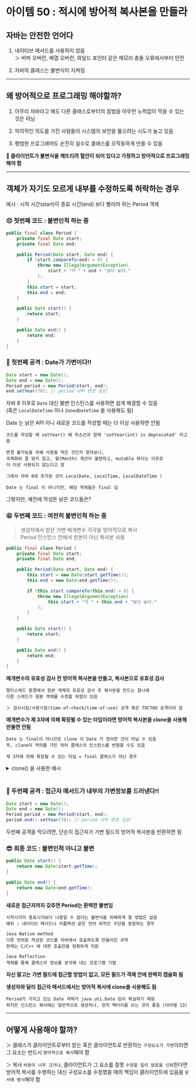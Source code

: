 # 아이템 50 : 적시에 방어적 복사본을 만들라

## 자바는 안전한 언어다

1. 네이티브 메서드를 사용하지 않음  
   ＞ 버퍼 오버런, 배열 오버런, 와일드 포인터 같은 메모리 충돌 오류에서부터 안전

2. 자바의 클래스는 불변식이 지켜짐

---

## 왜 방어적으로 프로그래밍 해야할까?

1. 아무리 자바라고 해도 다른 클래스로부터의 침범을 아무런 노력없이 막을 수 있는 것은 아님

2. 악의적인 의도를 가진 사람들이 시스템의 보안을 뚫으려는 시도가 늘고 있음

3. 평범한 프로그래머도 순전히 실수로 클래스를 오작동하게 만들 수 있음

**🌟 클라이언트가 불변식을 깨뜨리려 혈안이 되어 있다고 가정하고 방어적으로 프로그래밍 해야 함**

---

## 객체가 자기도 모르게 내부를 수정하도록 허락하는 경우

예시 : 시작 시간(start)이 종료 시간(end) 보다 빨라야 하는 Period 객체

### 😣 첫번째 코드 : 불변인척 하는 중

```JAVA
public final class Period {
	private final Date start;
	private final Date end;

	public Period(Date start, Date end) {
		if (start.compareTo(end) > 0) {
			throw new IllegalArgumentException(
				start + "가 " + end + "보다 늦다."
			);
		}
		this.start = start;
		this.end = end;
	}

	public Date start() {
		return start;
	}

	public Date end() {
		return end;
	}
}
```

### 🤩 첫번째 공격 : Date가 가변이다!!

```JAVA
Date start = new Date();
Date end = new Date();
Period period = new Period(start, end);
end.setYear(78); // period 내부 변경 성공!
```

자바 8 이후로 `Date` 대신 불변 인스턴스를 사용하면 쉽게 해결할 수 있음  
(혹은 `LocalDateTime` 이나 `ZonedDateTime` 을 사용해도 됨)

Date 는 낡은 API 이니 새로운 코드를 작성할 때는 더 이상 사용하면 안됨

    코드를 작성할 때 setYear() 에 취소선과 함께 'setYear(int) is deprecated' 라고 뜸

    변경 불가능을 위해 사용을 막은 것인지 찾아보니,
    국제화와 잘 맞지 않고, 월(Month) 계산이 불편하고, mutable 하다는 이유로
    더 이상 사용되지 않는다고 함

    그래서 자바 8에 추가된 것이 LocalDate, LocalTime, LocalDateTime !

    Date 는 final 이 아니지만, 해당 객체들은 final 임

그렇지만, 예전에 작성돈 낡은 코드들은?

### 😫 두번째 코드 : 여전히 불변인척 하는 중

> 생성자에서 받은 가변 매개변수 각각을 방어적으로 복사  
> Period 인스턴스 안에서 원본이 아닌 복사본 사용

```JAVA
public final class Period {
	private final Date start;
	private final Date end;

	public Period(Date start, Date end) {
		this.start = new Date(start.getTime());
		this.end = new Date(end.getTime());

		if (this.start.compareTo(this.end) > 0) {
			throw new IllegalArgumentException(
				this.start + "가 " + this.end + "보다 늦다."
			);
		}
	}

	public Date start() {
		return start;
	}

	public Date end() {
		return end;
	}
}
```

**매개변수의 유효성 검사 전 방어적 복사본을 만들고, 복사본으로 유효성 검사**

    멀티스레드 환경에서 원본 객체의 유효성 검사 후 복사본을 만드는 찰나에
    다른 스레드가 원본 객체를 수정할 위험이 있음

    ＞ 검사시점/사용시점(time-of-check/time-of-use) 공격 혹은 TOCTOU 공격이라 함

**매개변수가 제 3자에 의해 확장될 수 있는 타입이라면 방어적 복사본을 clone을 사용해 만들면 안됨**

    Date 는 final이 아니므로 clone 이 Date 가 정의한 것이 아닐 수 있음
    즉, clone이 악의를 가진 하위 클래스의 인스턴스를 반환할 수도 있음

    제 3자에 의해 확장될 수 있는 타입 = final 클래스가 아닌 경우

<details>
<summary>clone() 을 사용한 예시 </summary>
<div markdown="1">

전달 받은 객체가 Date가 아니라 이를 상속한 객체(Data2)의 clone이 실행될 수 있음

```JAVA
public Period(Date start, Date end) {
		this.start = (Date)start.clone();
		this.end = (Date)end.clone();

		if (this.start.compareTo(this.end) > 0) {
			throw new IllegalArgumentException(
				this.start + "가 " + this.end + "보다 늦다."
			);
		}
	}
```

```JAVA
class Date2 extends Date {
	public Date2() {
		super();
	}

	@Override
	public Object clone() {
		System.out.println("나지롱");
		return super.clone();
	}
}
```

```JAVA
public static void main(String[] args) {
	Date start = new Date();
	Date2 end = new Date2();
	Period period = new Period(start, end);
	end.setYear(78);
}
```

<img width="249" alt="스크린샷 2022-03-06 오전 1 50 56" src="https://user-images.githubusercontent.com/69156709/156892535-67ad507b-fc45-4b17-a2c5-4e8edd12cc8f.png">

</div>
</details>
<br>

### 🤩 두번째 공격 : 접근자 메서드가 내부의 가변정보를 드러낸다!!

```JAVA
Date start = new Date();
Date end = new Date();
Period period = new Period(start, end);
period.end().setYear(78); // period 내부 변경 성공!
```

두번째 공격을 막으려면, 단순히 접근자가 가변 필드의 방어적 복사본을 반환하면 됨

### 😎 최종 코드 : 불변인척 아니고 불변

```JAVA
public Date start() {
	return new Date(start.getTime);
}

public Date end() {
	return new Date(end.getTime);
}
```

**새로운 접근자까지 갖추면 Period는 환벽한 불변임**

    시작시각이 종료시각보다 나중일 수 없다는 불변식을 위배하게 할 방법은 없음
    예외 : 네이티브 메서드나 리플렉션 같은 언어 외적인 수단을 동원하는 경우

    Java Native method
    다른 언어로 작성된 코드를 자바에서 호출하도록 만들어진 규약
    현재는 C/C++ 에 대한 호출만을 정확하게 지원

    Java Reflection
    객체를 통해 클래스의 정보를 분석해 내는 프로그램 기법

**자신 말고는 가변 필드에 접근할 방법이 없고, 모든 필드가 객체 안에 완벽히 캡슐화 됨**

**생성자와 달리 접근자 메서드에서는 방어적 복사에 clone을 사용해도 됨**

    Period가 가지고 있는 Date 객체가 java.uti.Date 임이 확실하기 때문
    하지만 인스턴스 복사에는 일반적으로 생성자나, 정적 팩터리를 쓰는 것이 좋음 (아이템 13)

---

## 어떻게 사용해야 할까?

＞ 클래스가 클라이언트로부터 받는 혹은 클라이언트로 반환하는 `구성요소가 가변`이라면  
그 요소는 반드시 `방어적으로 복사`해야 함

＞ 복사 `비용이 너무 크거나`, 클라이언트가 그 요소를 잘못 `수정할 일이 없음을 신뢰`한다면  
방어적 복사를 수행하는 대신 구성요소를 수정했을 때의 책임이 클라이언트에 있음을 `문서에 명시`해야 함

